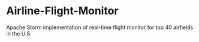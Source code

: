 # Airline-Flight-Monitor
Apache Storm implementation of real-time flight monitor for top 40 airfields in the U.S.
